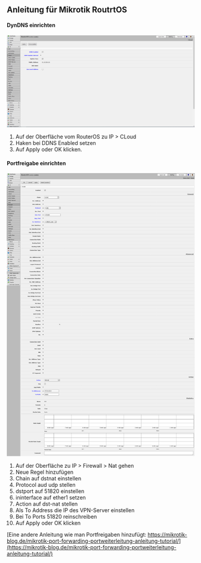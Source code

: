 ## Anleitung für Mikrotik RoutrtOS

#### DynDNS einrichten
![Bild von Mikrotik RouterOS oberflaeche](img1.png)
1. Auf der Oberfläche vom RouterOS zu IP > CLoud
2. Haken bei DDNS Enabled setzen
3. Auf Apply oder OK klicken.

#### Portfreigabe einrichten
![Bild von Mikrotik RouterOS oberflaeche](img2.png)
1. Auf der Oberfläche zu IP > Firewall > Nat gehen
2. Neue Regel hinzufügen
3. Chain auf dstnat einstellen
4. Protocol aud udp stellen
5. dstport auf 51820 einstellen
6. ininterface auf ether1 setzen
7. Action auf dst-nat stellen
8. Als To Address die IP des VPN-Server einstellen
9. Bei To Ports 51820 reinschreiben
10. Auf Apply oder OK klicken
  
[Eine andere Anleitung wie man Portfreigaben hinzufügt: https://mikrotik-blog.de/mikrotik-port-forwarding-portweiterleitung-anleitung-tutorial/](https://mikrotik-blog.de/mikrotik-port-forwarding-portweiterleitung-anleitung-tutorial/)
